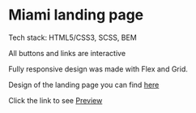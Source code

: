 # Miami landing page

Tech stack: HTML5/CSS3, SCSS, BEM

All buttons and links are interactive

Fully responsive design was made with Flex and Grid.



Design of the landing page you can find [here](https://www.figma.com/file/nHz8bflIwJaWP3P99vKTH5/miami_home_new?node-id=0%3A2)

Click the link to see [Preview](https://milla-romankova.github.io/layout_miami/)
